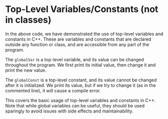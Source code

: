 # Top-Level Variables/Constants (not in classes)
In the above code, we have demonstrated the use of top-level variables and constants in C++. These are variables and constants that are declared outside any function or class, and are accessible from any part of the program.

The `globalVar` is a top-level variable, and its value can be changed throughout the program. We first print its initial value, then change it and print the new value.

The `globalConst` is a top-level constant, and its value cannot be changed after it is initialized. We print its value, but if we try to change it (as in the commented line), it will cause a compile error.

This covers the basic usage of top-level variables and constants in C++. Note that while global variables can be useful, they should be used sparingly to avoid issues with side effects and maintainability.